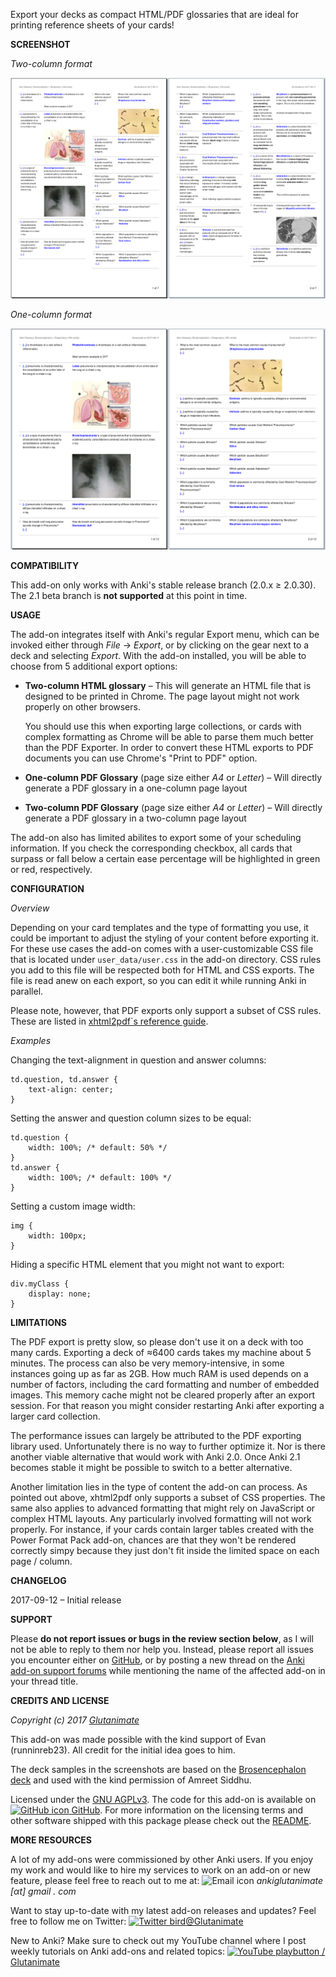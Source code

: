 Export your decks as compact HTML/PDF glossaries that are ideal for printing reference sheets of your cards!

**SCREENSHOT**

*Two-column format*

![](https://raw.githubusercontent.com/glutanimate/pdf-glossary/master/screenshots/twocol.png)

*One-column format*

![](https://raw.githubusercontent.com/glutanimate/pdf-glossary/master/screenshots/onecol.png)

**COMPATIBILITY**

This add-on only works with Anki's stable release branch (2.0.x ≥ 2.0.30). The 2.1 beta branch is **not supported** at this point in time.

**USAGE**

The add-on integrates itself with Anki's regular Export menu, which can be invoked either through *File* → *Export*, or by clicking on the gear next to a deck and selecting *Export*. With the add-on installed, you will be able to choose from 5 additional export options:

- **Two-column HTML glossary** – This will generate an HTML file that is designed to be printed in Chrome. The page layout might not work properly on other browsers.

    You should use this when exporting large collections, or cards with complex formatting as Chrome will be able to parse them much better than the PDF Exporter. In order to convert these HTML exports to PDF documents you can use Chrome's "Print to PDF" option.

- **One-column PDF Glossary** (page size either *A4* or *Letter*) – Will directly generate a PDF glossary in a one-column page layout

- **Two-column PDF Glossary** (page size either *A4* or *Letter*) – Will directly generate a PDF glossary in a two-column page layout

The add-on also has limited abilites to export some of your scheduling information. If you check the corresponding checkbox, all cards that surpass or fall below a certain ease percentage will be highlighted in green or red, respectively.

**CONFIGURATION**

*Overview*

Depending on your card templates and the type of formatting you use, it could be important to adjust the styling of your content before exporting it. For these use cases the add-on comes with a user-customizable CSS file that is located under `user_data/user.css` in the add-on directory. CSS rules you add to this file will be respected both for HTML and CSS exports. The file is read anew on each export, so you can edit it while running Anki in parallel.

Please note, however, that PDF exports only support a subset of CSS rules. These are listed in [xhtml2pdf`s reference guide](https://xhtml2pdf.readthedocs.io/en/latest/reference.html#supported-css-properties).

*Examples*

Changing the text-alignment in question and answer columns:

    td.question, td.answer {
        text-align: center;
    }

Setting the answer and question column sizes to be equal:

    td.question {
        width: 100%; /* default: 50% */
    }
    td.answer {
        width: 100%; /* default: 100% */
    }

Setting a custom image width:

    img {
        width: 100px;
    }

Hiding a specific HTML element that you might not want to export:

    div.myClass {
        display: none;
    }

**LIMITATIONS**

The PDF export is pretty slow, so please don't use it on a deck with too many cards. Exporting a deck of ≈6400 cards takes my machine about 5 minutes. The process can also be very memory-intensive, in some instances going up as far as 2GB. How much RAM is used depends on a number of factors, including the card formatting and number of embedded images. This memory cache might not be cleared properly after an export session. For that reason you might consider restarting Anki after exporting a larger card collection.

The performance issues can largely be attributed to the PDF exporting library used. Unfortunately there is no way to further optimize it. Nor is there another viable alternative that would work with Anki 2.0. Once Anki 2.1 becomes stable it might be possible to switch to a better alternative.

Another limitation lies in the type of content the add-on can process. As pointed out above, xhtml2pdf only supports a subset of CSS properties. The same also applies to advanced formatting that might rely on JavaScript or complex HTML layouts. Any particularly involved formatting will not work properly. For instance, if your cards contain larger tables created with the Power Format Pack add-on, chances are that they won't be rendered correctly simpy because they just don't fit inside the limited space on each page / column.

**CHANGELOG**

2017-09-12 – Initial release

**SUPPORT**

Please **do not report issues or bugs in the review section below**, as I will not be able to reply to them nor help you. Instead, please report all issues you encounter either on [GitHub](https://github.com/glutanimate/pdf-glossary/issues), or by posting a new thread on the [Anki add-on support forums](https://anki.tenderapp.com/discussions/add-ons) while mentioning the name of the affected add-on in your thread title.

**CREDITS AND LICENSE**

*Copyright (c) 2017 [Glutanimate](https://github.com/Glutanimate)*

This add-on was made possible with the kind support of Evan (runninreb23). All credit for the initial idea goes to him.

The deck samples in the screenshots are based on the [Brosencephalon deck](https://www.brosencephalon.com/) and used with the kind permission of Amreet Siddhu.

Licensed under the [GNU AGPLv3](https://www.gnu.org/licenses/agpl.html). The code for this add-on is available on [![GitHub icon](https://glutanimate.com/logos/github.svg) GitHub](https://github.com/Glutanimate/pdf-glossary). For more information on the licensing terms and other software shipped with this package please check out the [README](https://github.com/Glutanimate/pdf-glossary#credits).

**MORE RESOURCES**

A lot of my add-ons were commissioned by other Anki users. If you enjoy my work and would like to hire my services to work on an add-on or new feature, please feel free to reach out to me at:  ![Email icon](https://glutanimate.com/logos/email.svg) <em>ankiglutanimate [αt] gmail . com</em>

Want to stay up-to-date with my latest add-on releases and updates? Feel free to follow me on Twitter: [![Twitter bird](https://glutanimate.com/logos/twitter.svg)@Glutanimate](https://twitter.com/glutanimate)

New to Anki? Make sure to check out my YouTube channel where I post weekly tutorials on Anki add-ons and related topics: [![YouTube playbutton](https://glutanimate.com/logos/youtube.svg) / Glutanimate](https://www.youtube.com/c/glutanimate)
